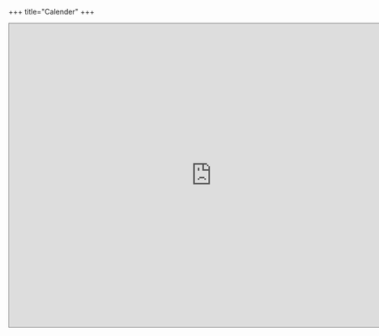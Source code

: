 +++
title="Calender"
+++

<iframe src="https://calendar.google.com/calendar/embed?height=600&amp;wkst=1&amp;bgcolor=%23375a7f&amp;ctz=America%2FNew_York&amp;src=OTQyamF0dW5ndXYwOGpyY3IzdmVyN3Q5a2NAZ3JvdXAuY2FsZW5kYXIuZ29vZ2xlLmNvbQ&amp;color=%23795548&amp;showTitle=0&amp;showNav=1&amp;showDate=1&amp;showPrint=0&amp;showTabs=1&amp;mode=MONTH" style="border:solid 1px #777" width="800" height="600" frameborder="0" scrolling="no"></iframe>